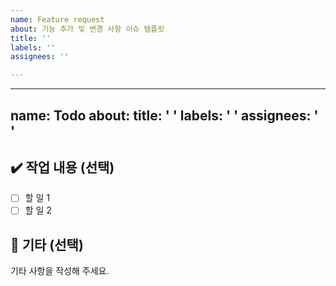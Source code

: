 ```yaml
---
name: Feature request
about: 기능 추가 및 변경 사항 이슈 템플릿
title: ''
labels: ''
assignees: ''

---
```


---
name: Todo
about: 
title: ' '
labels: ' '
assignees: ' '
---

## ✔️ 작업 내용 (선택)

- [ ] 할 일 1
- [ ] 할 일 2

## 💬 기타 (선택)

기타 사항을 작성해 주세요.

